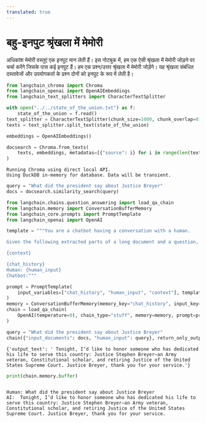 ```yaml
---
translated: true
---
```


# बहु-इनपुट श्रृंखला में मेमोरी

अधिकांश मेमोरी वस्तुएं एक इनपुट मान लेती हैं। इस नोटबुक में, हम एक ऐसी श्रृंखला में मेमोरी जोड़ने पर चर्चा करेंगे जिसके पास कई इनपुट हैं। हम एक प्रश्न/उत्तर श्रृंखला में मेमोरी जोड़ेंगे। यह श्रृंखला संबंधित दस्तावेजों और उपयोगकर्ता के प्रश्न दोनों को इनपुट के रूप में लेती है।

```python
from langchain_chroma import Chroma
from langchain_openai import OpenAIEmbeddings
from langchain_text_splitters import CharacterTextSplitter
```

```python
with open("../../state_of_the_union.txt") as f:
    state_of_the_union = f.read()
text_splitter = CharacterTextSplitter(chunk_size=1000, chunk_overlap=0)
texts = text_splitter.split_text(state_of_the_union)

embeddings = OpenAIEmbeddings()
```

```python
docsearch = Chroma.from_texts(
    texts, embeddings, metadatas=[{"source": i} for i in range(len(texts))]
)
```

```output
Running Chroma using direct local API.
Using DuckDB in-memory for database. Data will be transient.
```

```python
query = "What did the president say about Justice Breyer"
docs = docsearch.similarity_search(query)
```

```python
from langchain.chains.question_answering import load_qa_chain
from langchain.memory import ConversationBufferMemory
from langchain_core.prompts import PromptTemplate
from langchain_openai import OpenAI
```

```python
template = """You are a chatbot having a conversation with a human.

Given the following extracted parts of a long document and a question, create a final answer.

{context}

{chat_history}
Human: {human_input}
Chatbot:"""

prompt = PromptTemplate(
    input_variables=["chat_history", "human_input", "context"], template=template
)
memory = ConversationBufferMemory(memory_key="chat_history", input_key="human_input")
chain = load_qa_chain(
    OpenAI(temperature=0), chain_type="stuff", memory=memory, prompt=prompt
)
```

```python
query = "What did the president say about Justice Breyer"
chain({"input_documents": docs, "human_input": query}, return_only_outputs=True)
```

```output
{'output_text': ' Tonight, I’d like to honor someone who has dedicated his life to serve this country: Justice Stephen Breyer—an Army veteran, Constitutional scholar, and retiring Justice of the United States Supreme Court. Justice Breyer, thank you for your service.'}
```

```python
print(chain.memory.buffer)
```

```output

Human: What did the president say about Justice Breyer
AI:  Tonight, I’d like to honor someone who has dedicated his life to serve this country: Justice Stephen Breyer—an Army veteran, Constitutional scholar, and retiring Justice of the United States Supreme Court. Justice Breyer, thank you for your service.
```
